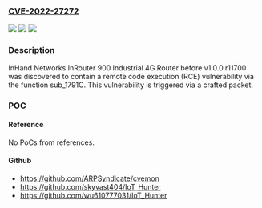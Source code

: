 ### [CVE-2022-27272](https://cve.mitre.org/cgi-bin/cvename.cgi?name=CVE-2022-27272)
![](https://img.shields.io/static/v1?label=Product&message=n%2Fa&color=blue)
![](https://img.shields.io/static/v1?label=Version&message=n%2Fa&color=blue)
![](https://img.shields.io/static/v1?label=Vulnerability&message=n%2Fa&color=brighgreen)

### Description

InHand Networks InRouter 900 Industrial 4G Router before v1.0.0.r11700 was discovered to contain a remote code execution (RCE) vulnerability via the function sub_1791C. This vulnerability is triggered via a crafted packet.

### POC

#### Reference
No PoCs from references.

#### Github
- https://github.com/ARPSyndicate/cvemon
- https://github.com/skyvast404/IoT_Hunter
- https://github.com/wu610777031/IoT_Hunter

